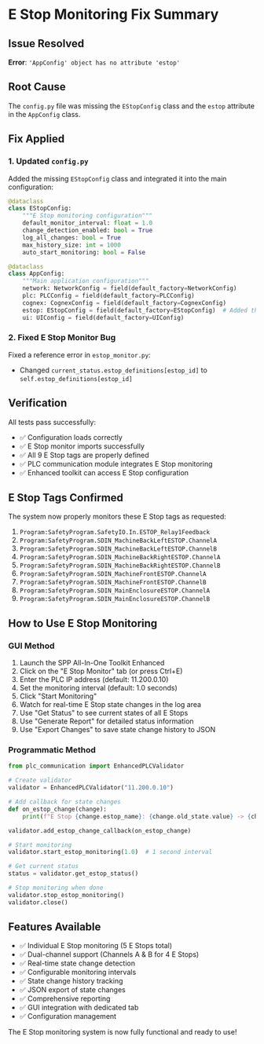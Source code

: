 # E Stop Monitoring Fix Summary

## Issue Resolved
**Error**: `'AppConfig' object has no attribute 'estop'`

## Root Cause
The `config.py` file was missing the `EStopConfig` class and the `estop` attribute in the `AppConfig` class.

## Fix Applied

### 1. Updated `config.py`
Added the missing `EStopConfig` class and integrated it into the main configuration:

```python
@dataclass
class EStopConfig:
    """E Stop monitoring configuration"""
    default_monitor_interval: float = 1.0
    change_detection_enabled: bool = True
    log_all_changes: bool = True
    max_history_size: int = 1000
    auto_start_monitoring: bool = False

@dataclass
class AppConfig:
    """Main application configuration"""
    network: NetworkConfig = field(default_factory=NetworkConfig)
    plc: PLCConfig = field(default_factory=PLCConfig)
    cognex: CognexConfig = field(default_factory=CognexConfig)
    estop: EStopConfig = field(default_factory=EStopConfig)  # Added this line
    ui: UIConfig = field(default_factory=UIConfig)
```

### 2. Fixed E Stop Monitor Bug
Fixed a reference error in `estop_monitor.py`:
- Changed `current_status.estop_definitions[estop_id]` to `self.estop_definitions[estop_id]`

## Verification
All tests pass successfully:
- ✅ Configuration loads correctly
- ✅ E Stop monitor imports successfully  
- ✅ All 9 E Stop tags are properly defined
- ✅ PLC communication module integrates E Stop monitoring
- ✅ Enhanced toolkit can access E Stop configuration

## E Stop Tags Confirmed
The system now properly monitors these E Stop tags as requested:

1. `Program:SafetyProgram.SafetyIO.In.ESTOP_Relay1Feedback`
2. `Program:SafetyProgram.SDIN_MachineBackLeftESTOP.ChannelA`
3. `Program:SafetyProgram.SDIN_MachineBackLeftESTOP.ChannelB`
4. `Program:SafetyProgram.SDIN_MachineBackRightESTOP.ChannelA`
5. `Program:SafetyProgram.SDIN_MachineBackRightESTOP.ChannelB`
6. `Program:SafetyProgram.SDIN_MachineFrontESTOP.ChannelA`
7. `Program:SafetyProgram.SDIN_MachineFrontESTOP.ChannelB`
8. `Program:SafetyProgram.SDIN_MainEnclosureESTOP.ChannelA`
9. `Program:SafetyProgram.SDIN_MainEnclosureESTOP.ChannelB`

## How to Use E Stop Monitoring

### GUI Method
1. Launch the SPP All-In-One Toolkit Enhanced
2. Click on the "E Stop Monitor" tab (or press Ctrl+E)
3. Enter the PLC IP address (default: 11.200.0.10)
4. Set the monitoring interval (default: 1.0 seconds)
5. Click "Start Monitoring"
6. Watch for real-time E Stop state changes in the log area
7. Use "Get Status" to see current states of all E Stops
8. Use "Generate Report" for detailed status information
9. Use "Export Changes" to save state change history to JSON

### Programmatic Method
```python
from plc_communication import EnhancedPLCValidator

# Create validator
validator = EnhancedPLCValidator("11.200.0.10")

# Add callback for state changes
def on_estop_change(change):
    print(f"E Stop {change.estop_name}: {change.old_state.value} -> {change.new_state.value}")

validator.add_estop_change_callback(on_estop_change)

# Start monitoring
validator.start_estop_monitoring(1.0)  # 1 second interval

# Get current status
status = validator.get_estop_status()

# Stop monitoring when done
validator.stop_estop_monitoring()
validator.close()
```

## Features Available
- ✅ Individual E Stop monitoring (5 E Stops total)
- ✅ Dual-channel support (Channels A & B for 4 E Stops)
- ✅ Real-time state change detection
- ✅ Configurable monitoring intervals
- ✅ State change history tracking
- ✅ JSON export of state changes
- ✅ Comprehensive reporting
- ✅ GUI integration with dedicated tab
- ✅ Configuration management

The E Stop monitoring system is now fully functional and ready to use!